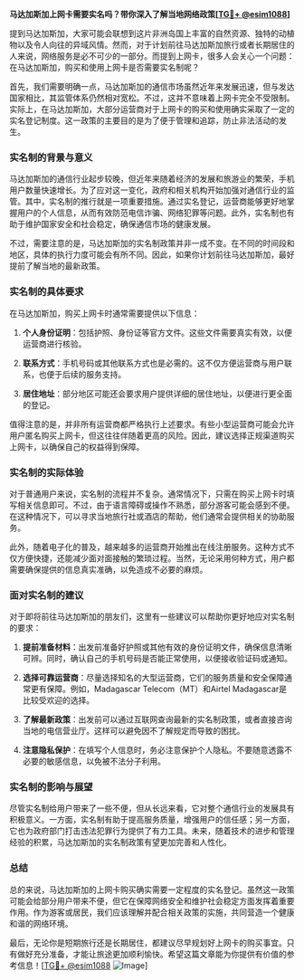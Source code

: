 **马达加斯加上网卡需要实名吗？带你深入了解当地网络政策[[TG💪+ @esim1088](https://t.me/s/esim1088)]**

提到马达加斯加，大家可能会联想到这片非洲岛国上丰富的自然资源、独特的动植物以及令人向往的异域风情。然而，对于计划前往马达加斯加旅行或者长期居住的人来说，网络服务是必不可少的一部分。而提到上网卡，很多人会关心一个问题：在马达加斯加，购买和使用上网卡是否需要实名制呢？

首先，我们需要明确一点，马达加斯加的通信市场虽然近年来发展迅速，但与发达国家相比，其监管体系仍然相对宽松。不过，这并不意味着上网卡完全不受限制。实际上，在马达加斯加，大部分运营商对于上网卡的购买和使用确实采取了一定的实名登记制度。这一政策的主要目的是为了便于管理和追踪，防止非法活动的发生。

### 实名制的背景与意义

马达加斯加的通信行业起步较晚，但近年来随着经济的发展和旅游业的繁荣，手机用户数量快速增长。为了应对这一变化，政府和相关机构开始加强对通信行业的监管。其中，实名制的推行就是一项重要措施。通过实名登记，运营商能够更好地掌握用户的个人信息，从而有效防范电信诈骗、网络犯罪等问题。此外，实名制也有助于维护国家安全和社会稳定，确保通信市场的健康发展。

不过，需要注意的是，马达加斯加的实名制政策并非一成不变。在不同的时间段和地区，具体的执行力度可能会有所不同。因此，如果你计划前往马达加斯加，最好提前了解当地的最新政策。

### 实名制的具体要求

在马达加斯加，购买上网卡时通常需要提供以下信息：

1. **个人身份证明**：包括护照、身份证等官方文件。这些文件需要真实有效，以便运营商进行核验。
   
2. **联系方式**：手机号码或其他联系方式也是必需的。这不仅方便运营商与用户联系，也便于后续的服务支持。

3. **居住地址**：部分地区可能还会要求用户提供详细的居住地址，以便进行更全面的登记。

值得注意的是，并非所有运营商都严格执行上述要求。有些小型运营商可能会允许用户匿名购买上网卡，但这往往伴随着更高的风险。因此，建议选择正规渠道购买上网卡，以确保自己的权益得到保障。

### 实名制的实际体验

对于普通用户来说，实名制的流程并不复杂。通常情况下，只需在购买上网卡时填写相关信息即可。不过，由于语言障碍或操作不熟悉，部分游客可能会感到不便。在这种情况下，可以寻求当地旅行社或酒店的帮助，他们通常会提供相关的协助服务。

此外，随着电子化的普及，越来越多的运营商开始推出在线注册服务。这种方式不仅方便快捷，还能减少面对面接触的繁琐过程。当然，无论采用何种方式，用户都需要确保提供的信息真实准确，以免造成不必要的麻烦。

### 面对实名制的建议

对于即将前往马达加斯加的朋友们，这里有一些建议可以帮助你更好地应对实名制的要求：

1. **提前准备材料**：出发前准备好护照或其他有效的身份证明文件，确保信息清晰可辨。同时，确认自己的手机号码是否能正常使用，以便接收验证码或通知。

2. **选择可靠运营商**：尽量选择知名的大型运营商，它们的服务质量和安全保障通常更有保障。例如，Madagascar Telecom（MT）和Airtel Madagascar是比较受欢迎的选择。

3. **了解最新政策**：出发前可以通过互联网查询最新的实名制政策，或者直接咨询当地的电信营业厅。这样可以避免因不了解规定而导致的困扰。

4. **注意隐私保护**：在填写个人信息时，务必注意保护个人隐私。不要随意透露不必要的敏感信息，以免被不法分子利用。

### 实名制的影响与展望

尽管实名制给用户带来了一些不便，但从长远来看，它对整个通信行业的发展具有积极意义。一方面，实名制有助于提高服务质量，增强用户的信任感；另一方面，它也为政府部门打击违法犯罪行为提供了有力工具。未来，随着技术的进步和管理经验的积累，马达加斯加的实名制政策有望更加完善和人性化。

### 总结

总的来说，马达加斯加的上网卡购买确实需要一定程度的实名登记。虽然这一政策可能会给部分用户带来不便，但它在保障网络安全和维护社会稳定方面发挥着重要作用。作为游客或居民，我们应该理解并配合相关政策的实施，共同营造一个健康和谐的网络环境。

最后，无论你是短期旅行还是长期居住，都建议尽早规划好上网卡的购买事宜。只有做好充分准备，才能让旅途更加顺利愉快。希望这篇文章能为你提供有价值的参考信息！[[TG💪+ @esim1088](https://t.me/s/esim1088) ![Image](https://i.postimg.cc/4NQfJmqS/Snipaste-2025-05-13-00-14-12.png)]